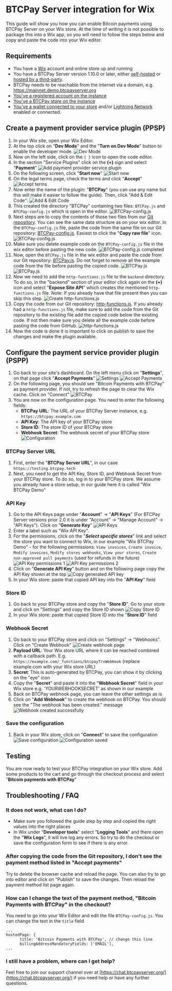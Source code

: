 # BTCPay Server integration for Wix

This guide will show you how you can enable Bitcoin payments using BTCPay Server on your Wix store. At the time of writing it is not possible to package this into a Wix app, so you will need to follow the steps below and copy and paste the code into your Wix editor.

## Requirements
- You have a [Wix](https://wix.com) account and online store up and running
- You have a BTCPay Server version 1.10.0 or later, either [self-hosted](https://docs.btcpayserver.org/Deployment/) or [hosted by a third-party](https://docs.btcpayserver.org/Deployment/ThirdPartyHosting/). 
- BTCPay needs to be reachable from the internet via a domain, e.g. https://mainnet.demo.btcpayserver.org
- [You've a registered account on the instance](https://docs.btcpayserver.org/RegisterAccount/)
- [You've a BTCPay store on the instance](https://docs.btcpayserver.org/CreateStore/)
- [You've a wallet connected to your store](https://docs.btcpayserver.org/WalletSetup/) and/or [Lightning Network](https://docs.btcpayserver.org/LightningNetwork/) enabled or connected.

## Create a payment provider service plugin (PPSP) 

1. In your Wix site, open your Wix Editor.
2. At the top click on "**Dev Mode**" and the "**Turn on Dev Mode**" button to enable the developer mode.
![Dev Mode](./img/wix/01_wix_dev-mode.png)
3. Now on the left side, click on the `{ }` icon to open the code editor.
4. In the section "Service Plugins" click on the **(+)** sign and select "**Payment**"
![Add payment provider service plugin](./img/wix/02_wix_service-plugin-payment.png)
5. On the following screen, click "**Start now**"
![Start now](./img/wix/03_wix_ppsp-start-now.png)
6. On the legal terms page, check the terms and click "**Accept**"
![Accept terms](./img/wix/04_wix_ppsp-legal-notice.png)
7. Now enter the name of the plugin: "**BTCPay**" (you can use any name but this will make it easier to follow the guide). Then, click "Add & Edit Code":
![Add & Edit Code](./img/wix/05_wix_ppsp-name.png)
8. This created the directory "BTCPay" containing two files: `BTCPay.js` and `BTCPay-config.js` which is open in the editor. 
![BTCPay-config.js](./img/wix/06_wix_ppsp-btcpay-config.png)
9. Next steps are to copy the contents of those two files from our [Git repository](https://github.com/btcpayserver/wix). You can see the same data structure as on your wix editor. In the `BTCPay-config.js` file, paste the code from the same file on our Git repository: [BTCPay-config.js](https://github.com/btcpayserver/wix/blob/main/backend/service-plugins/payment-provider/BTCPay/BTCPay-config.js). Easiest to click the "**Copy raw file**" icon. 
![BTCPay-config.js](./img/wix/07_wix_gh-btcpay-config.png)
10. Make sure you delete example code on the `BTCPay-config.js` file in the wix editor before pasting the new code.
![BTCPay-config.js completed](./img/wix/08_wix_ppsp-btcpay-config-complete.png)
11. Now, open the `BTCPay.js` file in the wix editor and paste the code from our Git repository: [BTCPay.js](https://github.com/btcpayserver/wix/blob/main/backend/service-plugins/payment-provider/BTCPay/BTCPay.js). Do not forget to remove all the example code from the file before pasting the copied code.
![BTCPay.js](./img/wix/09_wix_gh-btcpay.png)
![BTCPay.js](./img/wix/10_wix_ppsp-btcpay.png)
12. Now we need to add the `http-functions.js` file to the `backend` directory. To do so, in the "backend" section of your editor click again on the **(+)** icon and select "**Expose Site API**" which creates the mentioned `http-functions.js` file. Note: If you already have that file present then you can skip this step.
![Create http-functions.js](./img/wix/11_wix_backend-expose-site-api.png)
13. Copy the code from our Git repository: [http-functions.js](https://github.com/btcpayserver/wix/blob/main/backend/http-functions.js). If you already had a `http-functions.js` file, make sure to add the code from the Git repository to the existing file add the copied code below the existing code. If not then make sure you delete all the example code before pasting the code from GitHub.
![http-functions.js](./img/wix/12_wix_backend-http-functions.png)
14. Now the code is done it is important to click on publish to save the changes and make the plugin available.

## Configure the payment service provider plugin (PSPP)
1. Go back to your site's dashboard. On the left menu click on "**Settings**", on that page click "**Accept Payments**"
![Settings](./img/wix/13_wix_settings.png)
![Accept Payments](./img/wix/14_wix_accept-payments.png)
2. On the following page, you should see "Bitcoin Payments with BTCPay" as payment provider. If not, try to refresh the page to clear the Wix cache. Click on "Connect"
![BTCPay](./img/wix/15_wix_list-btcpay.png)
3. You are now on the configuration page. You need to enter the following fields:
   - **BTCPay URL**: The URL of your BTCPay Server instance, e.g. `https://btcpay.example.com`
   - **API Key**: The API key of your BTCPay store
   - **Store ID**: The store ID of your BTCPay store
   - **Webhook Secret**: The webhook secret of your BTCPay store
![Configuration](./img/wix/16_wix_btcpay-config.png)

### BTCPay Server URL
1. First, enter the "**BTCPay Server URL**", in our case `https://testing.btcpay.tech`
2. Next, you need to get the API Key, Store ID, and Webhook Secret from your BTCPay store. To do so, log in to your BTCPay store. We assume you already have a store setup, in our guide here it is called "Wix BTCPay Demo"

### API Key 
1. Go to the API Keys page under "**Account**" -> "**API Keys**" (For BTCPay Server versions prior 2.0 it is under "Account" -> "Manage Account" -> "API Keys"). Click on "**Generate Key**"
![API Keys](./img/wix/17_btcpay-api-key-page.png)
2. Enter a label such as "Wix API Key". 
3. For the permissions, click on the "_**Select specific stores**_" link and select the store you want to connect to Wix, in our example "Wix BTCPay Demo" - for the following permissions: `View invoices`, `Create invoice`, `Modify invoices`, `Modify stores webhooks`, `View your stores`, `Create non-approved pull payments` (used for refunds in the future)
![API Key permissions 1](./img/wix/18_btcpay-api-key-permissions-1.png)
![API Key permissions 2](./img/wix/18_btcpay-api-key-permissions-2.png)
4. Click on "**Generate API Key**" button and on the following page copy the API Key shown at the top
![Copy generated API key](./img/wix/19_btcpay-api-key-copy.png)
5. In your Wix store: paste that copied API key into the "**API Key**" field

### Store ID
1. Go back to your BTCPay store and copy the "**Store ID**". Go to your store and click on "Settings" and copy the Store ID shown
![Copy Store ID](./img/wix/20_btcpay-store-id.png)
2. In your Wix store: paste that copied Store ID into the "**Store ID**" field

### Webhook Secret
1. Go back to your BTCPay store and click on "Settings" -> "Webhooks". Click on "Create Webhook"
![Create webhook page](./img/wix/21_btcpay-webhook-page.png)
2. **Payload URL**: Your Wix store URL where it can be reached combined with a callback path. E.g. `https://example.com/_functions/btcpayTrxWebHook` (replace example.com with your Wix store URL)
3. **Secret**: This is auto-generated by BTCPay, you can show it by clicking on the "eye" icon
4. Copy the "**Secret**" and paste it into the "**Webhook Secret**" field in your Wix store e.g. 'YOURWEBHOOKSECRET' as shown in our example
5. Back on BTCPay webhook page, you can leave the other settings as is
6. Click on "**Add Webhook**" to create the webhook on BTCPay. You should see the "The webhook has been created." message
![Webhook created successfully](./img/wix/22_btcpay-webhook-saved.png)

### Save the configuration
1. Back in your Wix store, click on "**Connect**" to save the configuration
![Save configuration](./img/wix/16_wix_btcpay-config.png)
![Configuration saved](./img/wix/23_wix_btcpay-config-saved.png)

## Testing

You are now ready to test your BTCPay integration on your Wix store. Add some products to the cart and go through the checkout process and select "**Bitcoin payments with BTCPay**"


## Troubleshooting / FAQ

### It does not work, what can I do?
- Make sure you followed the guide step by step and copied the right values into the right places
- In Wix under "**Developer tools**" select "**Logging Tools**" and there open the "**Wix Logs**", it will live log any errors. So try to do the checkout or save the configuration form to see if there is any error.

### After copying the code from the Git repository, I don't see the payment method listed in "Accept payments"
Try to delete the browser cache and reload the page. You can also try to go into editor and click on "Publish" to save the changes. Then reload the payment method list page again.

### How can I change the text of the payment method, "Bitcoin Payments with BTCPay" in the checkout?
You need to go into your Wix Editor and edit the file `BTCPay-config.js`. You can change the text in the `title` field
```
...
hostedPage: {
      title: 'Bitcoin Payments with BTCPay', // change this line
      billingAddressMandatoryFields: ['EMAIL'],
...
```

### I still have a problem, where can I get help?
Feel free to join our support channel over at [https://chat.btcpayserver.org/](https://chat.btcpayserver.org/) if you need help or have any further questions.
